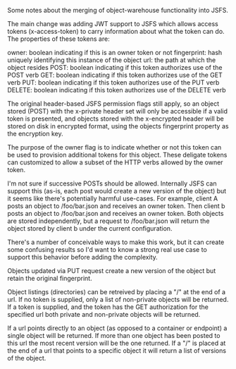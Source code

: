 Some notes about the merging of object-warehouse functionality into JSFS.

The main change was adding JWT support to JSFS which allows access tokens (x-access-token) to carry information about what the token can do.  The properties of these tokens are:

owner: boolean indicating if this is an owner token or not
fingerprint: hash uniquely identifying this instance of the object
url: the path at which the object resides
POST: boolean indicating if this token authorizes use of the POST verb
GET:  boolean indicating if this token authorizes use of the GET verb
PUT:  boolean indicating if this token authorizes use of the PUT verb
DELETE:  boolean indicating if this token authorizes use of the DELETE verb

The original header-based JSFS permission flags still apply, so an object stored (POST) with the x-private header set will only be accessible if a valid token is presented, and objects stored with the x-encrypted header will be stored on disk in encrypted format, using the objects fingerprint property as the encryption key.

The purpose of the owner flag is to indicate whether or not this token can be used to provision additional tokens for this object.  These deligate tokens can customized to allow a subset of the HTTP verbs allowed by the owner token.

I'm not sure if successive POSTs should be allowed.  Internally JSFS can support this (as-is, each post would create a new version of the object) but it seems like there's potentially harmful use-cases.  For example, client A posts an object to /foo/bar.json and receives an owner token.  Then client b posts an object to /foo/bar.json and receives an owner token.  Both objects are stored independently, but a request to /foo/bar.json will return the object stored by client b under the current configuration.

There's a number of conceivable ways to make this work, but it can create some confusing results so I'd want to know a strong real use case to support this behavior before adding the complexity.

Objects updated via PUT request create a new version of the object but retain the original fingerprint.

Object listings (directories) can be retreived by placing a "/" at the end of a url.  If no token is supplied, only a list of non-private objects will be returned.  If a token is supplied, and the token has the GET authorization for the specified url both private and non-private objects will be returned.  

If a url points directly to an object (as opposed to a container or endpoint) a single object will be returned.  If more than one object has been posted to this url the most recent version will be the one returned.  If a "/" is placed at the end of a url that points to a specific object it will return a list of versions of the object.  
